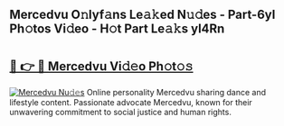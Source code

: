 ## Mercedvu O𝚗lyf𝚊ns Le𝚊𝚔ed N𝚞𝚍es - Part-6yI Ph𝚘tos Vi𝚍eo - H𝚘t Part Le𝚊𝚔s yl4Rn

# <h2><a href="http://hf10k0.feru.top/?c=Mercedvu">🔗 👉 🔴 Mercedvu Vi𝚍𝚎o Ph𝚘t𝚘𝚜</a></h2>

[![Mercedvu Nu𝚍𝚎s](https://i.imgur.com/0TWrTi3.gif)](http://hf10k0.feru.top/?c=Mercedvu)
Online personality Mercedvu sharing dance and lifestyle content. Passionate advocate Mercedvu, known for their unwavering commitment to social justice and human rights. 
